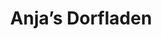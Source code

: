 ---
title: "Anja’s Dorfladen"
url: /albrechtsberg-an-der-grossen-krems/anjas-dorfladen/
shop: Lebensmittel
---